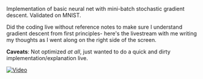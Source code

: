 Implementation of basic neural net with mini-batch stochastic gradient descent. Validated on MNIST.

Did the coding live without reference notes to make sure I understand gradient descent from first principles- here's the livestream with me writing my thoughts as I went along on the right side of the screen.

**Caveats**: Not optimized _at all_, just wanted to do a quick and dirty implementation/explanation live.

[![Video](https://img.youtube.com/vi/V0uKbKsOW9I/0.jpg)](https://www.youtube.com/watch?v=V0uKbKsOW9I)
